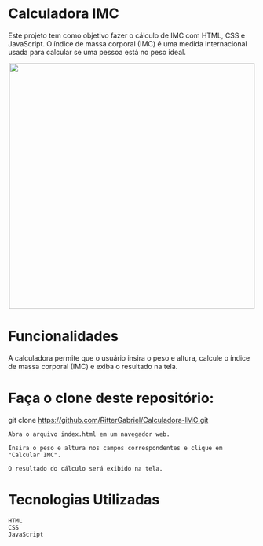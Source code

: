 <h1>Calculadora IMC</h1>



Este projeto tem como objetivo fazer o cálculo de IMC com HTML, CSS e JavaScript.
O índice de massa corporal (IMC) é uma medida internacional usada para calcular se uma pessoa está no peso ideal.

<div align="center">
<img src="https://user-images.githubusercontent.com/99975124/219680645-33c00d9d-e65d-4ef4-b706-8428339ad361.jpg" width="500px">
</div>
                                                                                                                        
<h1>Funcionalidades</h1>

A calculadora permite que o usuário insira o peso e altura, calcule o índice de massa corporal (IMC) e exiba o resultado na tela.


<h1>Faça o clone deste repositório:</h1>


git clone https://github.com/RitterGabriel/Calculadora-IMC.git

    Abra o arquivo index.html em um navegador web.

    Insira o peso e altura nos campos correspondentes e clique em "Calcular IMC".

    O resultado do cálculo será exibido na tela.

<h1>Tecnologias Utilizadas</h1>

    HTML
    CSS
    JavaScript

